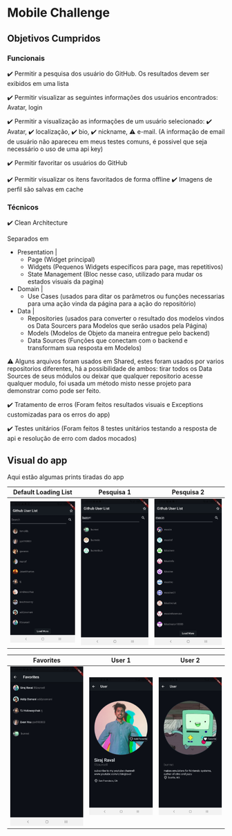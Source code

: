 # Mobile Challenge

## Objetivos Cumpridos

### Funcionais

✔️ Permitir a pesquisa dos usuário do GitHub. Os resultados devem ser exibidos em uma lista

✔️ Permitir visualizar as seguintes informações dos usuários encontrados: Avatar, login

✔️ Permitir a visualização as informações de um usuário selecionado:
  ✔️ Avatar,
  ✔️ localização,
  ✔️ bio,
  ✔️ nickname,
  ⚠️ e-mail. (A informação de email de usuário não apareceu em meus testes comuns, é possivel que seja necessário o uso de uma api key)
  
✔️ Permitir favoritar os usuários do GitHub

✔️ Permitir visualizar os itens favoritados de forma offline ✔️ Imagens de perfil são salvas em cache

### Técnicos

✔️ Clean Architecture 
  
  Separados em 
   - Presentation | 
        - Page (Widget principal)
        - Widgets (Pequenos Widgets específicos para page, mas repetitivos) 
        - State Management (Bloc nesse caso, utilizado para mudar os estados visuais da pagina)
   - Domain | 
        - Use Cases (usados para ditar os parâmetros ou funções necessarias para uma ação vinda da página para a ação do repositório)
   - Data |
        - Repositories (usados para converter o resultado dos modelos vindos os Data Sourcers para Modelos que serão usados pela Página)
        - Models (Modelos de Objeto da maneira entregue pelo backend)
        - Data Sources (Funções que conectam com o backend e transformam sua resposta em Modelos)

  ⚠️ Alguns arquivos foram usados em Shared, estes foram usados por varios repositorios diferentes, há a possibilidade de ambos: tirar todos os Data Sources de seus módulos ou deixar que qualquer repositorio acesse qualquer modulo, foi usada um método misto nesse projeto para demonstrar como pode ser feito.
  
✔️ Tratamento de erros (Foram feitos resultados visuais e Exceptions customizadas para os erros do app)

✔️ Testes unitários (Foram feitos 8 testes unitários testando a resposta de api e resolução de erro com dados mocados)

## Visual do app

Aqui estão algumas prints tiradas do app

Default Loading List       | Pesquisa 1                 | Pesquisa 2                
:-------------------------:|:--------------------------:|:-------------------------:
![](./README/top.jpg)      |  ![](./README/search1.jpg) | ![](./README/search2.jpg) 

Favorites                  | User 1                     | User 2                
:-------------------------:|:--------------------------:|:-------------------------:
![](./README/favs.jpg)     |  ![](./README/user.jpg)    | ![](./README/fav.jpg) 
